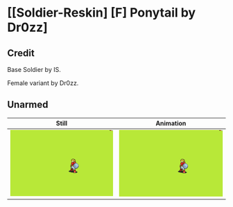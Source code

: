 # [\[Soldier-Reskin\] \[F\] Ponytail by Dr0zz]

## Credit

Base Soldier by IS.

Female variant by Dr0zz.
	
## Unarmed

| Still | Animation |
| :---: | :-------: |
| ![Unarmed still](./Unarmed_000.png) | ![Unarmed animation](./Unarmed.gif) |
